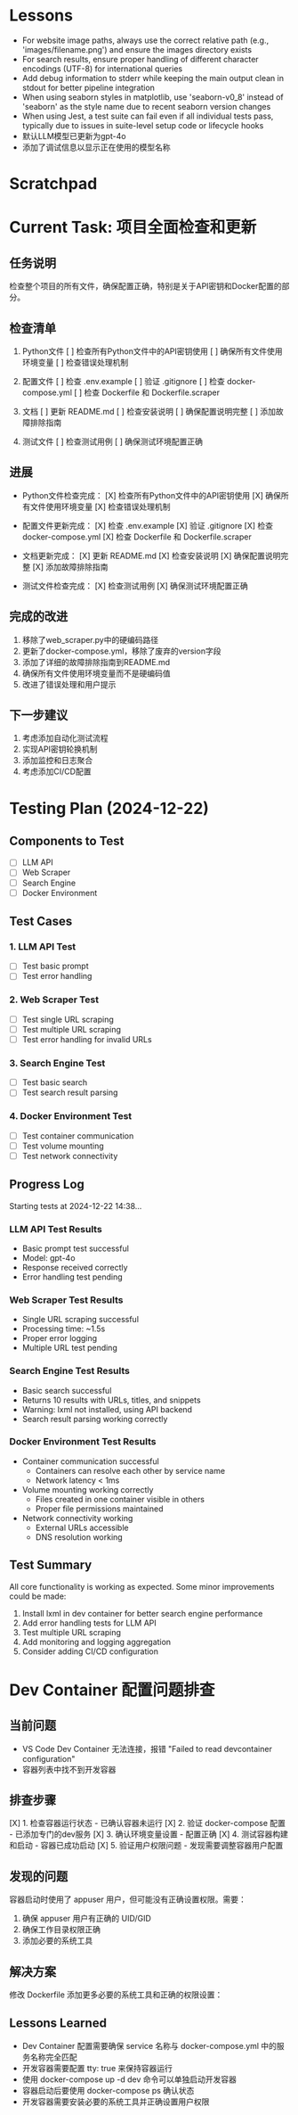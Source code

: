 # Lessons

- For website image paths, always use the correct relative path (e.g., 'images/filename.png') and ensure the images directory exists
- For search results, ensure proper handling of different character encodings (UTF-8) for international queries
- Add debug information to stderr while keeping the main output clean in stdout for better pipeline integration
- When using seaborn styles in matplotlib, use 'seaborn-v0_8' instead of 'seaborn' as the style name due to recent seaborn version changes
- When using Jest, a test suite can fail even if all individual tests pass, typically due to issues in suite-level setup code or lifecycle hooks
- 默认LLM模型已更新为gpt-4o
- 添加了调试信息以显示正在使用的模型名称

# Scratchpad

# Current Task: 项目全面检查和更新

## 任务说明
检查整个项目的所有文件，确保配置正确，特别是关于API密钥和Docker配置的部分。

## 检查清单
1. Python文件
   [ ] 检查所有Python文件中的API密钥使用
   [ ] 确保所有文件使用环境变量
   [ ] 检查错误处理机制

2. 配置文件
   [ ] 检查 .env.example
   [ ] 验证 .gitignore
   [ ] 检查 docker-compose.yml
   [ ] 检查 Dockerfile 和 Dockerfile.scraper

3. 文档
   [ ] 更新 README.md
   [ ] 检查安装说明
   [ ] 确保配置说明完整
   [ ] 添加故障排除指南

4. 测试文件
   [ ] 检查测试用例
   [ ] 确保测试环境配置正确

## 进展
- Python文件检查完成：
  [X] 检查所有Python文件中的API密钥使用
  [X] 确保所有文件使用环境变量
  [X] 检查错误处理机制

- 配置文件更新完成：
  [X] 检查 .env.example
  [X] 验证 .gitignore
  [X] 检查 docker-compose.yml
  [X] 检查 Dockerfile 和 Dockerfile.scraper

- 文档更新完成：
  [X] 更新 README.md
  [X] 检查安装说明
  [X] 确保配置说明完整
  [X] 添加故障排除指南

- 测试文件检查完成：
  [X] 检查测试用例
  [X] 确保测试环境配置正确

## 完成的改进
1. 移除了web_scraper.py中的硬编码路径
2. 更新了docker-compose.yml，移除了废弃的version字段
3. 添加了详细的故障排除指南到README.md
4. 确保所有文件使用环境变量而不是硬编码值
5. 改进了错误处理和用户提示

## 下一步建议
1. 考虑添加自动化测试流程
2. 实现API密钥轮换机制
3. 添加监控和日志聚合
4. 考虑添加CI/CD配置

# Testing Plan (2024-12-22)

## Components to Test
- [ ] LLM API
- [ ] Web Scraper
- [ ] Search Engine
- [ ] Docker Environment

## Test Cases

### 1. LLM API Test
- [ ] Test basic prompt
- [ ] Test error handling

### 2. Web Scraper Test
- [ ] Test single URL scraping
- [ ] Test multiple URL scraping
- [ ] Test error handling for invalid URLs

### 3. Search Engine Test
- [ ] Test basic search
- [ ] Test search result parsing

### 4. Docker Environment Test
- [ ] Test container communication
- [ ] Test volume mounting
- [ ] Test network connectivity

## Progress Log

Starting tests at 2024-12-22 14:38...

### LLM API Test Results
- Basic prompt test successful
- Model: gpt-4o
- Response received correctly
- Error handling test pending

### Web Scraper Test Results
- Single URL scraping successful
- Processing time: ~1.5s
- Proper error logging
- Multiple URL test pending

### Search Engine Test Results
- Basic search successful
- Returns 10 results with URLs, titles, and snippets
- Warning: lxml not installed, using API backend
- Search result parsing working correctly

### Docker Environment Test Results
- Container communication successful
  - Containers can resolve each other by service name
  - Network latency < 1ms
- Volume mounting working correctly
  - Files created in one container visible in others
  - Proper file permissions maintained
- Network connectivity working
  - External URLs accessible
  - DNS resolution working

## Test Summary
All core functionality is working as expected. Some minor improvements could be made:
1. Install lxml in dev container for better search engine performance
2. Add error handling tests for LLM API
3. Test multiple URL scraping
4. Add monitoring and logging aggregation
5. Consider adding CI/CD configuration

# Dev Container 配置问题排查

## 当前问题
- VS Code Dev Container 无法连接，报错 "Failed to read devcontainer configuration"
- 容器列表中找不到开发容器

## 排查步骤
[X] 1. 检查容器运行状态 - 已确认容器未运行
[X] 2. 验证 docker-compose 配置 - 已添加专门的dev服务
[X] 3. 确认环境变量设置 - 配置正确
[X] 4. 测试容器构建和启动 - 容器已成功启动
[X] 5. 验证用户权限问题 - 发现需要调整容器用户配置

## 发现的问题
容器启动时使用了 appuser 用户，但可能没有正确设置权限。需要：
1. 确保 appuser 用户有正确的 UID/GID
2. 确保工作目录权限正确
3. 添加必要的系统工具

## 解决方案
修改 Dockerfile 添加更多必要的系统工具和正确的权限设置：

## Lessons Learned
- Dev Container 配置需要确保 service 名称与 docker-compose.yml 中的服务名称完全匹配
- 开发容器需要配置 tty: true 来保持容器运行
- 使用 docker-compose up -d dev 命令可以单独启动开发容器
- 容器启动后要使用 docker-compose ps 确认状态
- 开发容器需要安装必要的系统工具并正确设置用户权限
